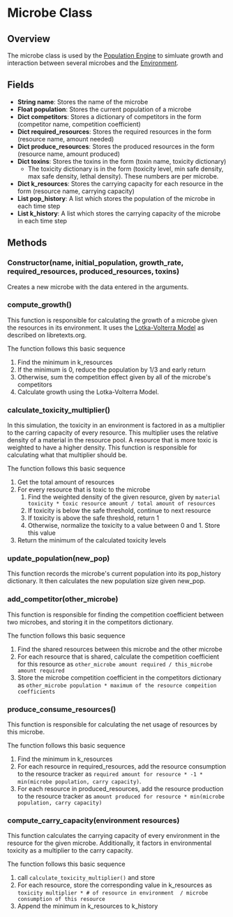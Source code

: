# Microbe Class

## Overview
The microbe class is used by the [Population Engine](./PopEngine.md) to simluate growth and interaction between several microbes and the [Environment](./Environment.md).

## Fields
* **String name**: Stores the name of the microbe
* **Float population**: Stores the current population of a microbe
* **Dict competitors**: Stores a dictionary of competitors in the form (competitor name, competition coefficient)
* **Dict required_resources**: Stores the required resources in the form (resource name, amount needed)
* **Dict produce_resources**: Stores the produced resources in the form (resource name, amount produced)
* **Dict toxins**: Stores the toxins in the form (toxin name, toxicity dictionary)
    * The toxicity dictionary is in the form (toxicity level, min safe density, max safe density, lethal density). These numbers are per microbe.
* **Dict k_resources**: Stores the carrying capacity for each resource in the form (resource name, carrying capacity)
* **List pop_history**: A list which stores the population of the microbe in each time step
* **List k_history**: A list which stores the carrying capacity of the microbe in each time step

## Methods
### Constructor(name, initial_population, growth_rate, required_resources, produced_resources, toxins)
Creates a new microbe with the data entered in the arguments.

### compute_growth()
This function is responsible for calculating the growth of a microbe given the resources in its environment. It uses the [Lotka-Volterra Model](https://bio.libretexts.org/Courses/Gettysburg_College/01%3A_Ecology_for_All/15%3A_Competition/15.05%3A_Quantifying_Competition_Using_the_Lotka-Volterra_Model) as described on libretexts.org.

The function follows this basic sequence
1) Find the minimum in k_resources
2) If the minimum is 0, reduce the population by 1/3 and early return
3) Otherwise, sum the competition effect given by all of the microbe's competitors
4) Calculate growth using the Lotka-Volterra Model.

### calculate_toxicity_multiplier()
In this simulation, the toxicity in an environment is factored in as a multiplier to the carring capacity of every resource. This multiplier uses the relative density of a material in the resource pool. A resource that is more toxic is weighted to have a higher density. This function is responsible for calculating what that multiplier should be.

The function follows this basic sequence
1) Get the total amount of resources
2) For every resource that is toxic to the microbe
    1) Find the weighted density of the given resource, given by `material toxicity * toxic resource amount / total amount of resources`
    2) If toxicity is below the safe threshold, continue to next resource
    3) If toxicity is above the safe threshold, return 1
    4) Otherwise, normalize the toxicity to a value between 0 and 1. Store this value
3) Return the minimum of the calculated toxicity levels

### update_population(new_pop)
This function records the microbe's current population into its pop_history dictionary. It then calculates the new population size given new_pop.

### add_competitor(other_microbe)
This function is responsible for finding the competition coefficient between two microbes, and storing it in the competitors dictionary.

The function follows this basic sequence
1) Find the shared resources between this microbe and the other microbe
2) For each resource that is shared, calculate the competition coefficient for this resource as `other_microbe amount required / this_microbe amount required`
3) Store the microbe competition coefficient in the competitors dictionary as `other_microbe population * maximum of the resource compeition coefficients`

### produce_consume_resources()
This function is responsible for calculating the net usage of resources by this microbe.

The function follows this basic sequence
1) Find the minimum in k_resources
2) For each resource in required_resources, add the resource consumption to the resource tracker as `required amount for resource * -1 * min(microbe population, carry capacity)`.
3) For each resource in produced_resources, add the resource production to the resource tracker as `amount produced for resource * min(microbe population, carry capacity)`

### compute_carry_capacity(environment resources)
This function calculates the carrying capacity of every environment in the resource for the given microbe. Additionally, it factors in environmental toxicity as a multiplier to the carry capacity.

The function follows this basic sequence
1) call `calculate_toxicity_multiplier()` and store
2) For each resource, store the corresponding value in k_resources as `toxicity multiplier * # of resource in environment  / microbe consumption of this resource`
3) Append the minimum in k_resources to k_history